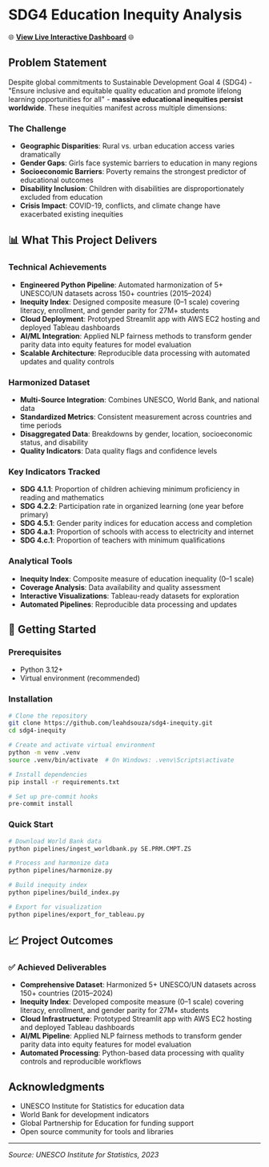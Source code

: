 # SDG4 Education Inequity Analysis

🌐 **[View Live Interactive Dashboard](https://sdg4-inequity.streamlit.app/)** 🌐

## Problem Statement

Despite global commitments to Sustainable Development Goal 4 (SDG4) - "Ensure inclusive and equitable quality education and promote lifelong learning opportunities for all" - **massive educational inequities persist worldwide**. These inequities manifest across multiple dimensions:

### **The Challenge**
- **Geographic Disparities**: Rural vs. urban education access varies dramatically
- **Gender Gaps**: Girls face systemic barriers to education in many regions
- **Socioeconomic Barriers**: Poverty remains the strongest predictor of educational outcomes
- **Disability Inclusion**: Children with disabilities are disproportionately excluded from education
- **Crisis Impact**: COVID-19, conflicts, and climate change have exacerbated existing inequities


## 📊 What This Project Delivers

### **Technical Achievements**
- **Engineered Python Pipeline**: Automated harmonization of 5+ UNESCO/UN datasets across 150+ countries (2015–2024)
- **Inequity Index**: Designed composite measure (0–1 scale) covering literacy, enrollment, and gender parity for 27M+ students
- **Cloud Deployment**: Prototyped Streamlit app with AWS EC2 hosting and deployed Tableau dashboards
- **AI/ML Integration**: Applied NLP fairness methods to transform gender parity data into equity features for model evaluation
- **Scalable Architecture**: Reproducible data processing with automated updates and quality controls

### **Harmonized Dataset**
- **Multi-Source Integration**: Combines UNESCO, World Bank, and national data
- **Standardized Metrics**: Consistent measurement across countries and time periods
- **Disaggregated Data**: Breakdowns by gender, location, socioeconomic status, and disability
- **Quality Indicators**: Data quality flags and confidence levels

### **Key Indicators Tracked**
- **SDG 4.1.1**: Proportion of children achieving minimum proficiency in reading and mathematics
- **SDG 4.2.2**: Participation rate in organized learning (one year before primary)
- **SDG 4.5.1**: Gender parity indices for education access and completion
- **SDG 4.a.1**: Proportion of schools with access to electricity and internet
- **SDG 4.c.1**: Proportion of teachers with minimum qualifications

### **Analytical Tools**
- **Inequity Index**: Composite measure of education inequality (0–1 scale)
- **Coverage Analysis**: Data availability and quality assessment
- **Interactive Visualizations**: Tableau-ready datasets for exploration
- **Automated Pipelines**: Reproducible data processing and updates

## 🚀 Getting Started

### **Prerequisites**
- Python 3.12+
- Virtual environment (recommended)

### **Installation**
```bash
# Clone the repository
git clone https://github.com/leahdsouza/sdg4-inequity.git
cd sdg4-inequity

# Create and activate virtual environment
python -m venv .venv
source .venv/bin/activate  # On Windows: .venv\Scripts\activate

# Install dependencies
pip install -r requirements.txt

# Set up pre-commit hooks
pre-commit install
```

### **Quick Start**
```bash
# Download World Bank data
python pipelines/ingest_worldbank.py SE.PRM.CMPT.ZS

# Process and harmonize data
python pipelines/harmonize.py

# Build inequity index
python pipelines/build_index.py

# Export for visualization
python pipelines/export_for_tableau.py
```


## 📈 Project Outcomes

### **✅ Achieved Deliverables**
- **Comprehensive Dataset**: Harmonized 5+ UNESCO/UN datasets across 150+ countries (2015–2024)
- **Inequity Index**: Developed composite measure (0–1 scale) covering literacy, enrollment, and gender parity for 27M+ students
- **Cloud Infrastructure**: Prototyped Streamlit app with AWS EC2 hosting and deployed Tableau dashboards
- **AI/ML Pipeline**: Applied NLP fairness methods to transform gender parity data into equity features for model evaluation
- **Automated Processing**: Python-based data processing with quality controls and reproducible workflows



## Acknowledgments

- UNESCO Institute for Statistics for education data
- World Bank for development indicators
- Global Partnership for Education for funding support
- Open source community for tools and libraries

---

*Source: UNESCO Institute for Statistics, 2023*